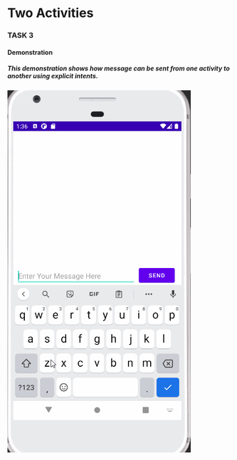 Two Activities
======================
### TASK 3
#### Demonstration
##### This demonstration shows how message can be sent from one activity to another using explicit intents.
![](./video.gif)
